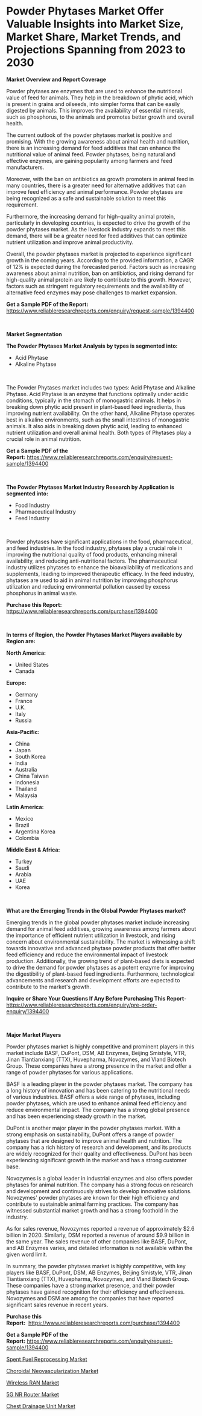 <p><h1>Powder Phytases Market Offer Valuable Insights into Market Size, Market Share, Market Trends, and Projections Spanning from 2023 to 2030</h1></p><p><strong>Market Overview and Report Coverage</strong></p>
<p><p>Powder phytases are enzymes that are used to enhance the nutritional value of feed for animals. They help in the breakdown of phytic acid, which is present in grains and oilseeds, into simpler forms that can be easily digested by animals. This improves the availability of essential minerals, such as phosphorus, to the animals and promotes better growth and overall health.</p><p>The current outlook of the powder phytases market is positive and promising. With the growing awareness about animal health and nutrition, there is an increasing demand for feed additives that can enhance the nutritional value of animal feed. Powder phytases, being natural and effective enzymes, are gaining popularity among farmers and feed manufacturers.</p><p>Moreover, with the ban on antibiotics as growth promoters in animal feed in many countries, there is a greater need for alternative additives that can improve feed efficiency and animal performance. Powder phytases are being recognized as a safe and sustainable solution to meet this requirement.</p><p>Furthermore, the increasing demand for high-quality animal protein, particularly in developing countries, is expected to drive the growth of the powder phytases market. As the livestock industry expands to meet this demand, there will be a greater need for feed additives that can optimize nutrient utilization and improve animal productivity.</p><p>Overall, the powder phytases market is projected to experience significant growth in the coming years. According to the provided information, a CAGR of 12% is expected during the forecasted period. Factors such as increasing awareness about animal nutrition, ban on antibiotics, and rising demand for high-quality animal protein are likely to contribute to this growth. However, factors such as stringent regulatory requirements and the availability of alternative feed enzymes may pose challenges to market expansion.</p></p>
<p><strong>Get a Sample PDF of the Report:</strong> <a href="https://www.reliableresearchreports.com/enquiry/request-sample/1394400">https://www.reliableresearchreports.com/enquiry/request-sample/1394400</a></p>
<p>&nbsp;</p>
<p><strong>Market Segmentation</strong></p>
<p><strong>The Powder Phytases Market Analysis by types is segmented into:</strong></p>
<p><ul><li>Acid Phytase</li><li>Alkaline Phytase</li></ul></p>
<p>&nbsp;</p>
<p><p>The Powder Phytases market includes two types: Acid Phytase and Alkaline Phytase. Acid Phytase is an enzyme that functions optimally under acidic conditions, typically in the stomach of monogastric animals. It helps in breaking down phytic acid present in plant-based feed ingredients, thus improving nutrient availability. On the other hand, Alkaline Phytase operates best in alkaline environments, such as the small intestines of monogastric animals. It also aids in breaking down phytic acid, leading to enhanced nutrient utilization and overall animal health. Both types of Phytases play a crucial role in animal nutrition.</p></p>
<p><strong>Get a Sample PDF of the Report:</strong>&nbsp;<a href="https://www.reliableresearchreports.com/enquiry/request-sample/1394400">https://www.reliableresearchreports.com/enquiry/request-sample/1394400</a></p>
<p>&nbsp;</p>
<p><strong>The Powder Phytases Market Industry Research by Application is segmented into:</strong></p>
<p><ul><li>Food Industry</li><li>Pharmaceutical Industry</li><li>Feed Industry</li></ul></p>
<p>&nbsp;</p>
<p><p>Powder phytases have significant applications in the food, pharmaceutical, and feed industries. In the food industry, phytases play a crucial role in improving the nutritional quality of food products, enhancing mineral availability, and reducing anti-nutritional factors. The pharmaceutical industry utilizes phytases to enhance the bioavailability of medications and supplements, leading to improved therapeutic efficacy. In the feed industry, phytases are used to aid in animal nutrition by improving phosphorus utilization and reducing environmental pollution caused by excess phosphorus in animal waste.</p></p>
<p><strong>Purchase this Report:</strong>&nbsp; <a href="https://www.reliableresearchreports.com/purchase/1394400">https://www.reliableresearchreports.com/purchase/1394400</a></p>
<p>&nbsp;</p>
<p><strong>In terms of Region, the Powder Phytases Market Players available by Region are:</strong></p>
<p>
    <p> <strong> North America: </strong>
        <ul>
            <li>United States</li>
            <li>Canada</li>
        </ul>
        </p> 
    <p> <strong> Europe: </strong>
        <ul>
            <li>Germany</li>
            <li>France</li>
            <li>U.K.</li>
            <li>Italy</li>
            <li>Russia</li>
        </ul>
        </p> 
    <p> <strong> Asia-Pacific: </strong>
        <ul>
            <li>China</li>
            <li>Japan</li>
            <li>South Korea</li>
            <li>India</li>
            <li>Australia</li>
            <li>China Taiwan</li>
            <li>Indonesia</li>
            <li>Thailand</li>
            <li>Malaysia</li>
        </ul>
        </p> 
    <p> <strong> Latin America: </strong>
        <ul>
            <li>Mexico</li>
            <li>Brazil</li>
            <li>Argentina Korea</li>
            <li>Colombia</li>
        </ul>
        </p> 
    <p> <strong> Middle East & Africa: </strong>
        <ul>
            <li>Turkey</li>
            <li>Saudi</li>
            <li>Arabia</li>
            <li>UAE</li>
            <li>Korea</li>
        </ul>
    </p>
    </p>
<p>&nbsp;</p>
<p><strong>What are the Emerging Trends in the Global Powder Phytases market?</strong></p>
<p><p>Emerging trends in the global powder phytases market include increasing demand for animal feed additives, growing awareness among farmers about the importance of efficient nutrient utilization in livestock, and rising concern about environmental sustainability. The market is witnessing a shift towards innovative and advanced phytase powder products that offer better feed efficiency and reduce the environmental impact of livestock production. Additionally, the growing trend of plant-based diets is expected to drive the demand for powder phytases as a potent enzyme for improving the digestibility of plant-based feed ingredients. Furthermore, technological advancements and research and development efforts are expected to contribute to the market's growth.</p></p>
<p><strong>Inquire or Share Your Questions If Any Before Purchasing This Report</strong>- <a href="https://www.reliableresearchreports.com/enquiry/pre-order-enquiry/1394400">https://www.reliableresearchreports.com/enquiry/pre-order-enquiry/1394400</a></p>
<p>&nbsp;</p>
<p><strong>Major Market Players</strong></p>
<p><p>Powder phytases market is highly competitive and prominent players in this market include BASF, DuPont, DSM, AB Enzymes, Beijing Smistyle, VTR, Jinan Tiantianxiang (TTX), Huvepharma, Novozymes, and Vland Biotech Group. These companies have a strong presence in the market and offer a range of powder phytases for various applications.</p><p>BASF is a leading player in the powder phytases market. The company has a long history of innovation and has been catering to the nutritional needs of various industries. BASF offers a wide range of phytases, including powder phytases, which are used to enhance animal feed efficiency and reduce environmental impact. The company has a strong global presence and has been experiencing steady growth in the market.</p><p>DuPont is another major player in the powder phytases market. With a strong emphasis on sustainability, DuPont offers a range of powder phytases that are designed to improve animal health and nutrition. The company has a rich history of research and development, and its products are widely recognized for their quality and effectiveness. DuPont has been experiencing significant growth in the market and has a strong customer base.</p><p>Novozymes is a global leader in industrial enzymes and also offers powder phytases for animal nutrition. The company has a strong focus on research and development and continuously strives to develop innovative solutions. Novozymes' powder phytases are known for their high efficiency and contribute to sustainable animal farming practices. The company has witnessed substantial market growth and has a strong foothold in the industry.</p><p>As for sales revenue, Novozymes reported a revenue of approximately $2.6 billion in 2020. Similarly, DSM reported a revenue of around $9.9 billion in the same year. The sales revenue of other companies like BASF, DuPont, and AB Enzymes varies, and detailed information is not available within the given word limit.</p><p>In summary, the powder phytases market is highly competitive, with key players like BASF, DuPont, DSM, AB Enzymes, Beijing Smistyle, VTR, Jinan Tiantianxiang (TTX), Huvepharma, Novozymes, and Vland Biotech Group. These companies have a strong market presence, and their powder phytases have gained recognition for their efficiency and effectiveness. Novozymes and DSM are among the companies that have reported significant sales revenue in recent years.</p></p>
<p><strong>Purchase this Report:</strong>&nbsp;&nbsp;<a href="https://www.reliableresearchreports.com/purchase/1394400">https://www.reliableresearchreports.com/purchase/1394400</a></p>
<p></p>
<p><strong>Get a Sample PDF of the Report:</strong>&nbsp;<a href="https://www.reliableresearchreports.com/enquiry/request-sample/1394400">https://www.reliableresearchreports.com/enquiry/request-sample/1394400</a></p>
<p><p><a href="https://www.linkedin.com/pulse/decoding-spent-fuel-reprocessing-market-deep-dive-latest-y9hze/">Spent Fuel Reprocessing Market</a></p><p><a href="https://medium.com/@humanhydrohq/choroidal-neovascularization-market-size-cagr-trends-2024-2030-ccdfe629fe96">Choroidal Neovascularization Market</a></p><p><a href="https://www.linkedin.com/pulse/wireless-ran-market-research-report-provides-thorough-industry-0b1kf/">Wireless RAN Market</a></p><p><a href="https://www.linkedin.com/pulse/5g-nr-router-market-research-report-unlocks-analysis-financial-flqdf/">5G NR Router Market</a></p><p><a href="https://medium.com/@prakrishnarp23/chest-drainage-unit-market-size-cagr-trends-2024-2030-67cd1c67089a">Chest Drainage Unit Market</a></p></p>